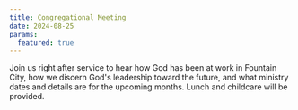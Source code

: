 ```yaml
---
title: Congregational Meeting
date: 2024-08-25
params:
  featured: true
---
```


Join us right after service to hear how God has been at work in Fountain City, how we discern God's leadership toward the future, and what ministry dates and details are for the upcoming months. Lunch and childcare will be provided.
